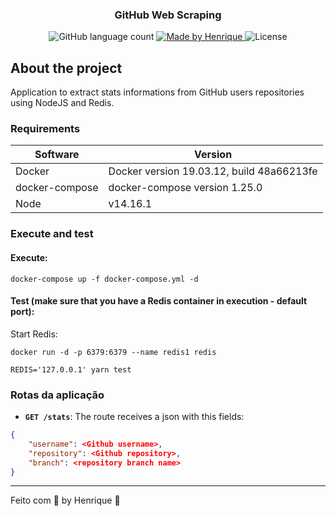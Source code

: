<h3 align="center">
  GitHub Web Scraping
</h3>

<p align="center">
  <img alt="GitHub language count" src="https://img.shields.io/github/languages/count/LHenrique42/web-scraping?color=%2304D361">

  <a href="https://github.com/LHenrique42">
    <img alt="Made by Henrique" src="https://img.shields.io/badge/made%20by-Henrique-%2304D361">
  </a>

  <img alt="License" src="https://img.shields.io/badge/license-MIT-%2304D361">
</p>

## About the project

Application to extract stats informations from GitHub users repositories using NodeJS and Redis.

### Requirements

| Software                          | Version              |
| ----------------------------  | ------------------------ |
| Docker          | Docker version 19.03.12, build 48a66213fe |
| docker-compose | docker-compose version 1.25.0 |
| Node          | v14.16.1 |

### Execute and test

#### Execute:

```
docker-compose up -f docker-compose.yml -d
```

#### Test (make sure that you have a Redis container in execution - default port):

Start Redis:

```
docker run -d -p 6379:6379 --name redis1 redis
```

```
REDIS='127.0.0.1' yarn test
```

### Rotas da aplicação

- **`GET /stats`**: The route receives a json with this fields:

```json
{
    "username": <Github username>,
    "repository": <Github repository>,
    "branch": <repository branch name>
}
```

---

Feito com 💜 by Henrique :wave: